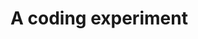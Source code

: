 # A coding experiment

<style>
.slidecontainer {
  width: 100%;
}

.slider {
  -webkit-appearance: none;
  width: 100%;
  height: 25px;
  background: #d3d3d3;
  outline: none;
  opacity: 0.7;
  -webkit-transition: .2s;
  transition: opacity .2s;
}

.slider:hover {
  opacity: 1;
}

.slider::-webkit-slider-thumb {
  -webkit-appearance: none;
  appearance: none;
  width: 25px;
  height: 25px;
  background: #04AA6D;
  cursor: pointer;
}

.slider::-moz-range-thumb {
  width: 25px;
  height: 25px;
  background: #04AA6D;
  cursor: pointer;
}
</style>

<div id="result"></div>

<script>
// Check browser support
if (typeof(Storage) !== "undefined") {
  // Store
  localStorage.setItem("lastname", "Smith");
  // Retrieve
  document.getElementById("result").innerHTML = localStorage.getItem("lastname");
} else {
  document.getElementById("result").innerHTML = "Sorry, your browser does not support Web Storage...";
}

<h1>Custom Range Slider</h1>
<p>Drag the slider to display the current value.</p>

<div class="slidecontainer">
  <input type="range" min="1" max="100" value="50" class="slider" id="hpRange">
  <p>Value: <span id="currentHp"></span></p>
</div>

<script>
var storedHp = localStorage.getItem('storedHp') || 75;
var slider = document.getElementById("hpRange");
var output = document.getElementById("currentHp");
output.innerHTML = slider.value;

slider.oninput = function() {
  output.innerHTML = this.value;
}
</script>

</body>
</html>
